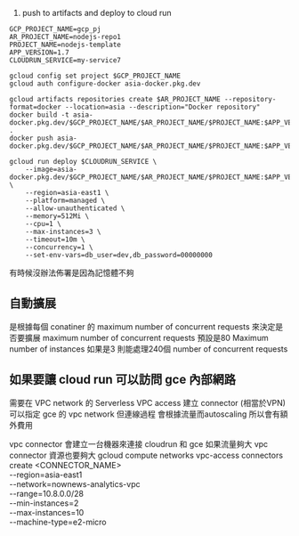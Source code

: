 1. push to artifacts and deploy to cloud run

```
GCP_PROJECT_NAME=gcp_pj
AR_PROJECT_NAME=nodejs-repo1
PROJECT_NAME=nodejs-template
APP_VERSION=1.7
CLOUDRUN_SERVICE=my-service7

gcloud config set project $GCP_PROJECT_NAME
gcloud auth configure-docker asia-docker.pkg.dev

gcloud artifacts repositories create $AR_PROJECT_NAME --repository-format=docker --location=asia --description="Docker repository"
docker build -t asia-docker.pkg.dev/$GCP_PROJECT_NAME/$AR_PROJECT_NAME/$PROJECT_NAME:$APP_VERSION .
docker push asia-docker.pkg.dev/$GCP_PROJECT_NAME/$AR_PROJECT_NAME/$PROJECT_NAME:$APP_VERSION

gcloud run deploy $CLOUDRUN_SERVICE \
    --image=asia-docker.pkg.dev/$GCP_PROJECT_NAME/$AR_PROJECT_NAME/$PROJECT_NAME:$APP_VERSION \
    --region=asia-east1 \
    --platform=managed \
    --allow-unauthenticated \
    --memory=512Mi \
    --cpu=1 \
    --max-instances=3 \
    --timeout=10m \
    --concurrency=1 \
    --set-env-vars=db_user=dev,db_password=00000000
```

有時候沒辦法佈署是因為記憶體不夠

## 自動擴展
是根據每個 conatiner 的 maximum number of concurrent requests 來決定是否要擴展
maximum number of concurrent requests 預設是80 
Maximum number of instances 如果是3 則能處理240個 number of concurrent requests

## 如果要讓 cloud run 可以訪問 gce 內部網路
需要在 VPC network 的 Serverless VPC access 建立 connector (相當於VPN)
可以指定 gce 的 vpc network
但連線過程 會根據流量而autoscaling 所以會有額外費用

vpc connector 會建立一台機器來連接 cloudrun 和 gce 
如果流量夠大 vpc connector 資源也要夠大
gcloud compute networks vpc-access connectors create <CONNECTOR_NAME> \
    --region=asia-east1 \
    --network=nownews-analytics-vpc \
    --range=10.8.0.0/28 \
    --min-instances=2 \
    --max-instances=10 \
    --machine-type=e2-micro

